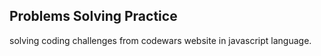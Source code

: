 ## Problems Solving Practice

solving coding challenges from codewars website in javascript language.